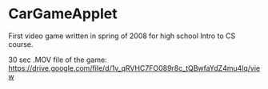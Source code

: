 # CarGameApplet

First video game written in spring of 2008 for high school Intro to CS course.

30 sec .MOV file of the game: https://drive.google.com/file/d/1v_qRVHC7FO089r8c_tQBwfaYdZ4mu4lq/view
